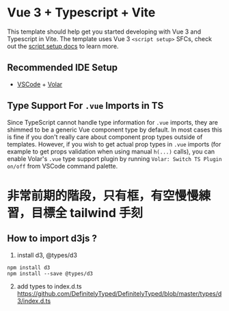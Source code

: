 # Vue 3 + Typescript + Vite

This template should help get you started developing with Vue 3 and Typescript in Vite. The template uses Vue 3 `<script setup>` SFCs, check out the [script setup docs](https://v3.vuejs.org/api/sfc-script-setup.html#sfc-script-setup) to learn more.

## Recommended IDE Setup

- [VSCode](https://code.visualstudio.com/) + [Volar](https://marketplace.visualstudio.com/items?itemName=johnsoncodehk.volar)

## Type Support For `.vue` Imports in TS

Since TypeScript cannot handle type information for `.vue` imports, they are shimmed to be a generic Vue component type by default. In most cases this is fine if you don't really care about component prop types outside of templates. However, if you wish to get actual prop types in `.vue` imports (for example to get props validation when using manual `h(...)` calls), you can enable Volar's `.vue` type support plugin by running `Volar: Switch TS Plugin on/off` from VSCode command palette.

# 非常前期的階段，只有框，有空慢慢練習，目標全 tailwind 手刻

## How to import d3js ?
1. install d3,  @types/d3
```
npm install d3
npm install --save @types/d3
```
2. add types to index.d.ts 
https://github.com/DefinitelyTyped/DefinitelyTyped/blob/master/types/d3/index.d.ts